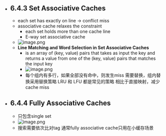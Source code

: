 - ## 6.4.3 Set Associative Caches  
	- each set has exactly on line -> conflict miss  
	- associative cache relaxes the  constraint  
		- each set holds more than one cache line  
		- E-way set associative cache  
	- ![image.png](../assets/image_1682148680008_0.png)  
	- **Line Matching and Word Selection in Set Associative Caches**  
		- is an array of (key, value) pairs that takes as input the key and returns a value from one of the (key, value) pairs that matches the input key  
		- ![image.png](../assets/image_1682148894932_0.png)  
		- 每个组内有多行，如果全部没有命中，则发生miss 需要替换，组内替换采用替换策略 LRU 和 LFU 都是常见的策略 相比于直接映射，减少cache miss  
- ## 6.4.4 Fully Associative Caches  
	- 只包含single set  
	- ![image.png](../assets/image_1682149629378_0.png)  
	- 搜索需要依次比对tag 通常fully associative cache只用在小缓存场景  